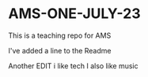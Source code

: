 # AMS-ONE-JULY-23
This is a teaching repo for AMS

I've added a line to the Readme

Another EDIT
i like tech
I also like music

